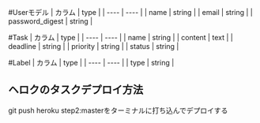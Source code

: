 #Userモデル
|  カラム  |  type  |
| ---- | ---- |
|  name  | string  |
|  email  |  string  |
|  password_digest  |  string  |

#Task
|  カラム  |  type  |
| ---- | ---- |
|  name  | string  |
|  content  |  text  |
|  deadline  |  string  |
|  priority  |  string  |
|  status  |  string  |

#Label
  |  カラム  |  type  |
  | ---- | ---- |
  |  type  | string  |

## ヘロクのタスクデプロイ方法
 git push heroku step2:masterをターミナルに打ち込んでデプロイする
